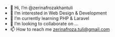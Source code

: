 - 👋 Hi, I’m @zerinafrozakhantuli
- 👀 I’m interested in Web Design & Development
- 🌱 I’m currently learning PHP & Laravel
- 💞️ I’m looking to collaborate on ...
- 📫 How to reach me zerinafroza.tuli@gmail.com

<!---
zerinafrozakhantuli/zerinafrozakhantuli is a ✨ special ✨ repository because its `README.md` (this file) appears on your GitHub profile.
You can click the Preview link to take a look at your changes.
--->
